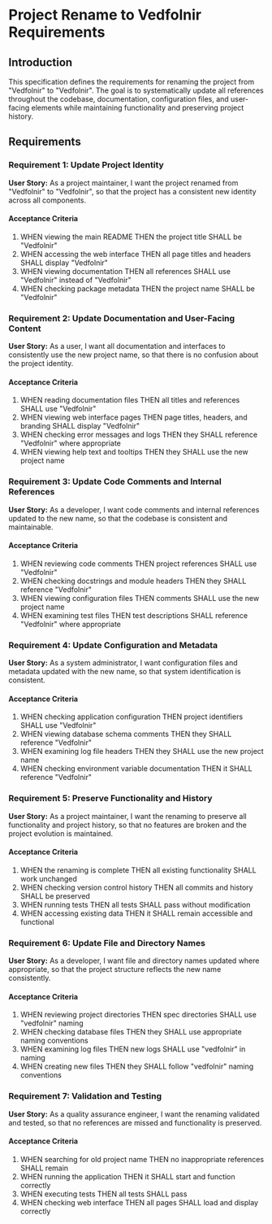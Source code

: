 # Project Rename to Vedfolnir Requirements

## Introduction

This specification defines the requirements for renaming the project from "Vedfolnir" to "Vedfolnir". The goal is to systematically update all references throughout the codebase, documentation, configuration files, and user-facing elements while maintaining functionality and preserving project history.

## Requirements

### Requirement 1: Update Project Identity

**User Story:** As a project maintainer, I want the project renamed from "Vedfolnir" to "Vedfolnir", so that the project has a consistent new identity across all components.

#### Acceptance Criteria

1. WHEN viewing the main README THEN the project title SHALL be "Vedfolnir"
2. WHEN accessing the web interface THEN all page titles and headers SHALL display "Vedfolnir"
3. WHEN viewing documentation THEN all references SHALL use "Vedfolnir" instead of "Vedfolnir"
4. WHEN checking package metadata THEN the project name SHALL be "Vedfolnir"

### Requirement 2: Update Documentation and User-Facing Content

**User Story:** As a user, I want all documentation and interfaces to consistently use the new project name, so that there is no confusion about the project identity.

#### Acceptance Criteria

1. WHEN reading documentation files THEN all titles and references SHALL use "Vedfolnir"
2. WHEN viewing web interface pages THEN page titles, headers, and branding SHALL display "Vedfolnir"
3. WHEN checking error messages and logs THEN they SHALL reference "Vedfolnir" where appropriate
4. WHEN viewing help text and tooltips THEN they SHALL use the new project name

### Requirement 3: Update Code Comments and Internal References

**User Story:** As a developer, I want code comments and internal references updated to the new name, so that the codebase is consistent and maintainable.

#### Acceptance Criteria

1. WHEN reviewing code comments THEN project references SHALL use "Vedfolnir"
2. WHEN checking docstrings and module headers THEN they SHALL reference "Vedfolnir"
3. WHEN viewing configuration files THEN comments SHALL use the new project name
4. WHEN examining test files THEN test descriptions SHALL reference "Vedfolnir" where appropriate

### Requirement 4: Update Configuration and Metadata

**User Story:** As a system administrator, I want configuration files and metadata updated with the new name, so that system identification is consistent.

#### Acceptance Criteria

1. WHEN checking application configuration THEN project identifiers SHALL use "Vedfolnir"
2. WHEN viewing database schema comments THEN they SHALL reference "Vedfolnir"
3. WHEN examining log file headers THEN they SHALL use the new project name
4. WHEN checking environment variable documentation THEN it SHALL reference "Vedfolnir"

### Requirement 5: Preserve Functionality and History

**User Story:** As a project maintainer, I want the renaming to preserve all functionality and project history, so that no features are broken and the project evolution is maintained.

#### Acceptance Criteria

1. WHEN the renaming is complete THEN all existing functionality SHALL work unchanged
2. WHEN checking version control history THEN all commits and history SHALL be preserved
3. WHEN running tests THEN all tests SHALL pass without modification
4. WHEN accessing existing data THEN it SHALL remain accessible and functional

### Requirement 6: Update File and Directory Names

**User Story:** As a developer, I want file and directory names updated where appropriate, so that the project structure reflects the new name consistently.

#### Acceptance Criteria

1. WHEN reviewing project directories THEN spec directories SHALL use "vedfolnir" naming
2. WHEN checking database files THEN they SHALL use appropriate naming conventions
3. WHEN examining log files THEN new logs SHALL use "vedfolnir" in naming
4. WHEN creating new files THEN they SHALL follow "vedfolnir" naming conventions

### Requirement 7: Validation and Testing

**User Story:** As a quality assurance engineer, I want the renaming validated and tested, so that no references are missed and functionality is preserved.

#### Acceptance Criteria

1. WHEN searching for old project name THEN no inappropriate references SHALL remain
2. WHEN running the application THEN it SHALL start and function correctly
3. WHEN executing tests THEN all tests SHALL pass
4. WHEN checking web interface THEN all pages SHALL load and display correctly